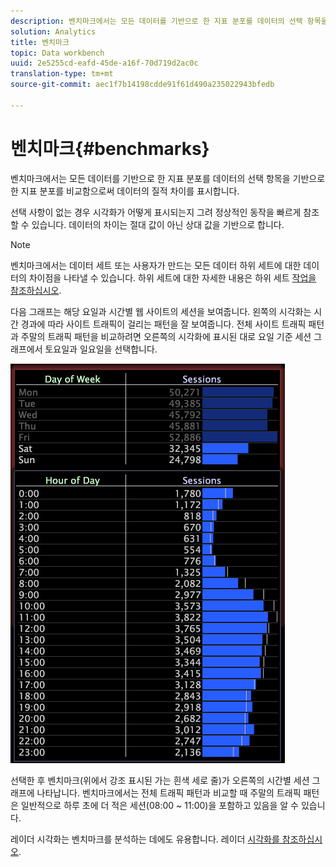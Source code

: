 ```yaml
---
description: 벤치마크에서는 모든 데이터를 기반으로 한 지표 분포를 데이터의 선택 항목을 기반으로 한 지표 분포를 비교함으로써 데이터의 질적 차이를 표시합니다.
solution: Analytics
title: 벤치마크
topic: Data workbench
uuid: 2e5255cd-eafd-45de-a16f-70d719d2ac0c
translation-type: tm+mt
source-git-commit: aec1f7b14198cdde91f61d490a235022943bfedb

---
```



# 벤치마크{#benchmarks}

벤치마크에서는 모든 데이터를 기반으로 한 지표 분포를 데이터의 선택 항목을 기반으로 한 지표 분포를 비교함으로써 데이터의 질적 차이를 표시합니다.

선택 사항이 없는 경우 시각화가 어떻게 표시되는지 그려 정상적인 동작을 빠르게 참조할 수 있습니다. 데이터의 차이는 절대 값이 아닌 상대 값을 기반으로 합니다.

>[!NOTE]
>
>벤치마크에서는 데이터 세트 또는 사용자가 만드는 모든 데이터 하위 세트에 대한 데이터의 차이점을 나타낼 수 있습니다. 하위 세트에 대한 자세한 내용은 하위 세트 [작업을 참조하십시오](../../../home/c-get-started/c-vis/c-wk-subsets/c-wk-subsets.md#concept-43809322b6374d5cb2536630a13e943b).

다음 그래프는 해당 요일과 시간별 웹 사이트의 세션을 보여줍니다. 왼쪽의 시각화는 시간 경과에 따라 사이트 트래픽이 걸리는 패턴을 잘 보여줍니다. 전체 사이트 트래픽 패턴과 주말의 트래픽 패턴을 비교하려면 오른쪽의 시각화에 표시된 대로 요일 기준 세션 그래프에서 토요일과 일요일을 선택합니다.

![](assets/wsp_Custom_Benchmarks-Selection.png)

선택한 후 벤치마크(위에서 강조 표시된 가는 흰색 세로 줄)가 오른쪽의 시간별 세션 그래프에 나타납니다. 벤치마크에서는 전체 트래픽 패턴과 비교할 때 주말의 트래픽 패턴은 일반적으로 하루 초에 더 적은 세션(08:00 ~ 11:00)을 포함하고 있음을 알 수 있습니다.

레이더 시각화는 벤치마크를 분석하는 데에도 유용합니다. 레이더 [시각화를 참조하십시오](../../../home/c-get-started/c-analysis-vis/t-radar-vis.md#task-aeb2531e11ca48b597d5b0d704964dc8).

